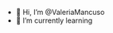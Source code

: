 - 👋 Hi, I’m @ValeriaMancuso
- 🌱 I’m currently learning

<!---
ValeriaMancuso/ValeriaMancuso is a ✨ special ✨ repository because its `README.md` (this file) appears on your GitHub profile.
You can click the Preview link to take a look at your changes.
--->
